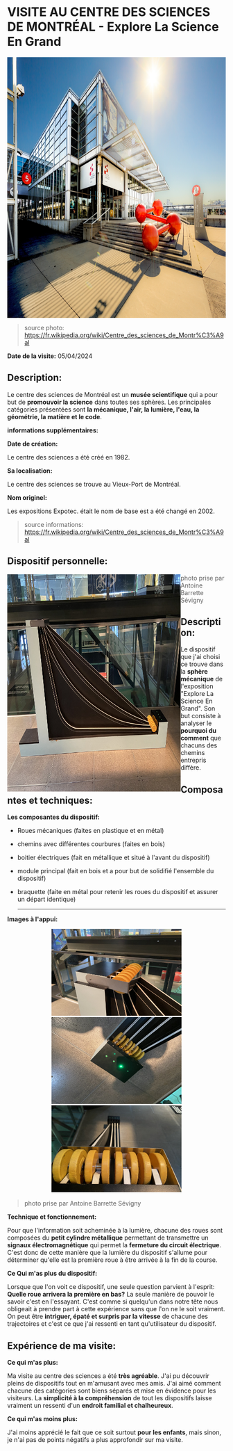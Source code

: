 # VISITE AU CENTRE DES SCIENCES DE MONTRÉAL - Explore La Science En Grand

<img align="center" width="900" height="600" src="media/entree_centre_des_sciences.jpeg">

> source photo: https://fr.wikipedia.org/wiki/Centre_des_sciences_de_Montr%C3%A9al

**Date de la visite:** 05/04/2024

## Description:

Le centre des sciences de Montréal est un **musée scientifique** qui a pour but de **promouvoir la science** dans toutes ses sphères. Les principales catégories présentées sont **la mécanique, l'air, la lumière, l'eau, la géométrie, la matière et le code**.

**informations supplémentaires:**

**Date de création:**

Le centre des sciences a été créé en 1982.

**Sa localisation:**

Le centre des sciences se trouve au Vieux-Port de Montréal.

**Nom originel:**

Les expositions Expotec. était le nom de base est a été changé en 2002.

> source informations: https://fr.wikipedia.org/wiki/Centre_des_sciences_de_Montr%C3%A9al
## Dispositif personnelle:

<img align="left" width="400" height="500" src="media/ensemble_dispositif.jpg">

> photo prise par Antoine Barrette Sévigny

## Description:

Le dispositif que j'ai choisi ce trouve dans la **sphère mécanique** de l'exposition "Explore La Science En Grand". Son but consiste à analyser le **pourquoi du comment** que chacuns des chemins entrepris diffère.



## Composantes et techniques:

**Les composantes du dispositif:**

- Roues mécaniques (faites en plastique et en métal)
- chemins avec différentes courbures (faites en bois)
- boitier électriques (fait en métallique et situé à l'avant du dispositif)
- module principal (fait en bois et a pour but de solidifié l'ensemble du dispositif)
- braquette (faite en métal pour retenir les roues du dispositif et assurer un départ identique)

  -----------------

**Images à l'appui:**

<div align="center">
<img width="300" height="200" src="media/braquette_dispositif.jpg">
<img width="300" height="200" src="media/lumiere_dispositif.jpg">
<img width="300" height="200" src="media/roue_mecanique.jpg">
</div>

> photo prise par Antoine Barrette Sévigny

**Technique et fonctionnement:**

Pour que l'information soit acheminée à la lumière, chacune des roues sont composées du **petit cylindre métallique** permettant de transmettre un **signaux électromagnétique** qui permet la **fermeture du circuit électrique**. C'est donc de cette manière que la lumière du dispositif s'allume pour déterminer qu'elle est la première roue à être arrivée à la fin de la course.

**Ce Qui m'as plus du dispositif:**

Lorsque que l'on voit ce dispositif, une seule question parvient à l'esprit: **Quelle roue arrivera la première en bas?** La seule manière de pouvoir le savoir c'est en l'essayant. C'est comme si quelqu'un dans notre tête nous obligeait à prendre part à cette expérience sans que l'on ne le soit vraiment. On peut être **intriguer, épaté et surpris par la vitesse** de chacune des trajectoires et c'est ce que j'ai ressenti en tant qu'utilisateur du dispositif.

## Expérience de ma visite:

**Ce qui m'as plus:**

Ma visite au centre des sciences a été **très agréable**. J'ai pu découvrir pleins de dispositifs tout en m'amusant avec mes amis. J'ai aimé comment chacune des catégories sont biens séparés et mise en évidence pour les visiteurs. La **simplicité à la compréhension** de tout les dispositifs laisse vraiment un ressenti d'un **endroit familial et chalheureux**.

**Ce qui m'as moins plus:**

J'ai moins apprécié le fait que ce soit surtout **pour les enfants**, mais sinon, je n'ai pas de points négatifs a plus approfondir sur ma visite.



